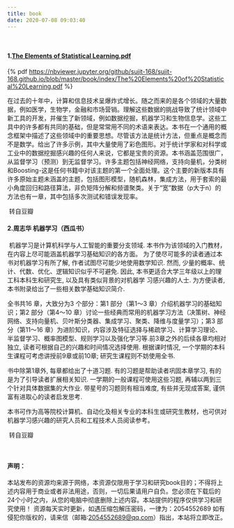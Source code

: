 ```yaml
---
title: book
date: 2020-07-08 09:03:40
---
```


<br>

#### 1.[The Elements of Statistical Learning.pdf](https://nbviewer.jupyter.org/github/sujit-168/sujit-168.github.io/blob/master/book/index/The%20Elements%20of%20Statistical%20Learning.pdf) 

{% pdf https://nbviewer.jupyter.org/github/sujit-168/sujit-168.github.io/blob/master/book/index/The%20Elements%20of%20Statistical%20Learning.pdf %}



​		在过去的十年中，计算和信息技术呈爆炸式增长。随之而来的是各个领域的大量数据，例如医学，生物学，金融和市场营销。理解这些数据的挑战导致了统计领域中新工具的开发，并催生了新领域，例如数据挖掘，机器学习和生物信息学。这些工具中的许多都有共同的基础，但是常常用不同的术语来表达。本书在一个通用的概念框架中描述了这些领域中的重要思想。尽管该方法是统计方法，但重点是概念而不是数学。给出了许多示例，其中大量使用了彩色图形。对于统计学家和对科学或工业中的数据挖掘感兴趣的任何人来说，它都是宝贵的资源。本书涵盖范围很广，从监督学习（预测）到无监督学习。许多主题包括神经网络，支持向量机，分类树和Boosting-这是任何书籍中对该主题的第一个全面处理。这个主要的新版本具有许多原始主题未涵盖的主题，包括图形模型，随机森林，集成方法，用于套索的最小角度回归和路径算法，非负矩阵分解和频谱聚类。关于“宽”数据（p大于n）的方法也有一章，其中包括多次测试和错误发现率。 

​                                                                                                                                                                           转自豆瓣

#### 2.周志华  机器学习（西瓜书）



​		机器学习是计算机科学与人工智能的重要分支领域. 本书作为该领域的入门教材，在内容上尽可能涵盖机器学习基础知识的各方面。 为了使尽可能多的读者通过本书对机器学习有所了解, 作者试图尽可能少地使用数学知识. 然而, 少量的概率、统计、代数、优化、逻辑知识似乎不可避免. 因此, 本书更适合大学三年级以上的理工科本科生和研究生, 以及具有类似背景的对机器学 习感兴趣的人士. 为方便读者, 本书附录给出了一些相关数学基础知识简介.

全书共16 章，大致分为3 个部分：第1 部分（第1～3 章）介绍机器学习的基础知识；第2 部分（第4～10 章）讨论一些经典而常用的机器学习方法（决策树、神经网络、支持向量机、贝叶斯分类器、集成学习、聚类、降维与度量学习）；第3 部分（第11～16 章）为进阶知识，内容涉及特征选择与稀疏学习、计算学习理论、半监督学习、概率图模型、规则学习以及强化学习等.前3章之外的后续各章均相对独立, 读者可根据自己的兴趣和时间情况选择使用. 根据课时情况, 一个学期的本科生课程可考虑讲授前9章或前10章; 研究生课程则不妨使用全书.

书中除第1章外, 每章都给出了十道习题. 有的习题是帮助读者巩固本章学习, 有的是为了引导读者扩展相关知识. 一学期的一般课程可使用这些习题, 再辅以两到三个针对具体数据集的大作业. 带星号的习题则有相当难度, 有些并无现成答案, 谨供富有进取心的读者启发思考.

本书可作为高等院校计算机、自动化及相关专业的本科生或研究生教材，也可供对机器学习感兴趣的研究人员和工程技术人员阅读参考。

​                                                                                                                                                                           转自豆瓣

<br>



#### 声明：

本站发布的资源均来源于网络，本资源仅限用于学习和研究book目的；不得将上述内容用于商业或者非法用途，否则，一切后果请用户自负。您必须在下载后的24个小时之内，从您的电脑中彻底删除上述内容。本站提供的程序仅供学习和研究使用！ 资源每天实时更新，如遇压缩包解压密码，一律为：2054552689 如有侵犯你版权的，请来信（邮箱:2054552689@qq.com）指出，本站将立即改正。

